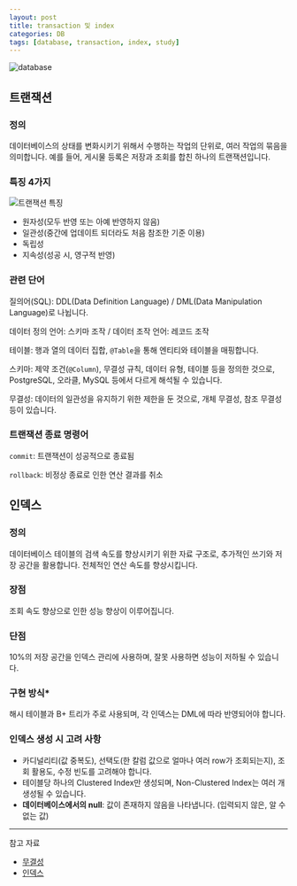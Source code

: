 ```yaml
---
layout: post
title: transaction 및 index
categories: DB
tags: [database, transaction, index, study]
---
```

![database](https://assets.toptal.io/images?url=https%3A%2F%2Fbs-uploads.toptal.io%2Fblackfish-uploads%2Fcomponents%2Fblog_post_page%2Fcontent%2Fcover_image_file%2Fcover_image%2F1282568%2Fregular_1708x683_0712-Bad_Practices_in_Database_Design_-_Are_You_Making_These_Mistakes_Dan_Newsletter-f90d29e5d2384eab9f4f76a0a18fa9a8.png)

## 트랜잭션

### 정의

데이터베이스의 상태를 변화시키기 위해서 수행하는 작업의 단위로, 여러 작업의 묶음을 의미합니다. 예를 들어, 게시물 등록은 저장과 조회를 합친 하나의 트랜잭션입니다.

### 특징 4가지

![트랜잭션 특징](https://www.databricks.com/wp-content/uploads/2021/02/delta-lake-1-min.png)

- 원자성(모두 반영 또는 아예 반영하지 않음)
- 일관성(중간에 업데이트 되더라도 처음 참조한 기준 이용)
- 독립성
- 지속성(성공 시, 영구적 반영)

### 관련 단어

질의어(SQL): DDL(Data Definition Language) / DML(Data Manipulation Language)로 나뉩니다.

데이터 정의 언어: 스키마 조작 / 데이터 조작 언어: 레코드 조작 

테이블: 행과 열의 데이터 집합, `@Table`을 통해 엔티티와 테이블을 매핑합니다.

스키마: 제약 조건(`@Column`), 무결성 규칙, 데이터 유형, 테이블 등을 정의한 것으로, PostgreSQL, 오라클, MySQL 등에서 다르게 해석될 수 있습니다.

무결성: 데이터의 일관성을 유지하기 위한 제한을 둔 것으로, 개체 무결성, 참조 무결성 등이 있습니다.

### 트랜잭션 종료 명령어

`commit`: 트랜잭션이 성공적으로 종료됨

`rollback`: 비정상 종료로 인한 연산 결과를 취소


## 인덱스

### 정의

데이터베이스 테이블의 검색 속도를 향상시키기 위한 자료 구조로, 추가적인 쓰기와 저장 공간을 활용합니다. 전체적인 연산 속도를 향상시킵니다.

### 장점

조회 속도 향상으로 인한 성능 향상이 이루어집니다.

### 단점

10%의 저장 공간을 인덱스 관리에 사용하며, 잘못 사용하면 성능이 저하될 수 있습니다.

### 구현 방식*

해시 테이블과 B+ 트리가 주로 사용되며, 각 인덱스는 DML에 따라 반영되어야 합니다.

### 인덱스 생성 시 고려 사항
- 카디널리티(값 중복도), 선택도(한 칼럼 값으로 얼마나 여러 row가 조회되는지), 조회 활용도, 수정 빈도를 고려해야 합니다.
- 테이블당 하나의 Clustered Index만 생성되며, Non-Clustered Index는 여러 개 생성될 수 있습니다.
- **데이터베이스에서의 null**: 값이 존재하지 않음을 나타냅니다. (입력되지 않은, 알 수 없는 값)

---

참고 자료

- [무결성](https://untitledtblog.tistory.com/123)
- [인덱스](https://mangkyu.tistory.com/96)
